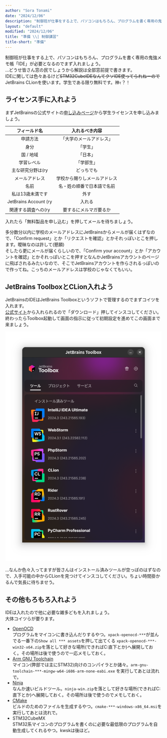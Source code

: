 ```yaml
---
author: "Sora Tonami"
date: "2024/12/06"
description: "制御班が仕事をする上で、パソコンはもちろん、プログラムを書く専用の鬼強メモ帳「IDE」が必要となるのでまず入れましょう。"
layout: "default"
modified: "2024/12/06"
title: "準備 \\| 制御講習"
title-short: "準備"
---
```


制御班が仕事をする上で、パソコンはもちろん、プログラムを書く専用の鬼強メモ帳「IDE」が必要となるのでまず入れましょう。  
...どうせ皆さん窓の民でしょうから解説は全部窓前提で書きます。  
IDEに関しては色々あるけど~~STM32CubeIDEなんてクソIDE使ってられねーので~~JetBrains CLionを使います。学生である限り無料です。神ｨ？！

## ライセンス手に入れよう

まずJetBrainsの公式サイトの[申し込みページ](https://www.jetbrains.com/shop/eform/students)から学生ライセンスを申し込みましょう。

|        フィールド名         |    入れるべき内容     |
|:---------------------:|:--------------:|
|         申請方法          |  「大学のメールアドレス」  |
|          身分           |      「学生」      |
|        国 / 地域         |      「日本」      |
|         学習レベル         |     「学部生」      |
|      主な研究分野は(ry       |     どっちでも      |
|        メールアドレス        | 学校から賜りしメールアドレス |
|          名前           | 名・姓の順番で日本語で名前  |
|       私は13歳未満です       |       外す       |
| JetBrains Account (ry |      入れる       |
|      関連する調査への(ry      |  要するにメルマガ要るか   |

入れたら「無料製品を申し込む」を押してメールを待ちましょう。

多分数分以内に学校のメールアドレスにJetBrainsからメールが届くはずなので、「Confirm
request」とか「リクエストを確認」とかそれっぽいとこを押します。曖昧なのは許して(懇願)  
そしたら更にメールが届くらしいので、「Confirm your
account」とか「アカウントを確認」とかそれっぽいとこを押すとなんかJetBrainsアカウントのページに飛ばされるみたいなので、そこでJetBrainsアカウントを作らされるっぽいので作ってね。こっちのメールアドレスは学校のじゃなくてもいい。

## JetBrains ToolboxとCLion入れよう

JetBrainsのIDEはJetBrains Toolboxというソフトで管理するのでまずコイツを入れます。  
[公式サイト](https://www.jetbrains.com/ja-jp/toolbox-app)から入れられるので「ダウンロード」押してインスコしてください。
終わったらToolbox起動して画面の指示に従って初期設定を進めてこの画面まで来ましょう。

![JetBrains Toolbox](/assets/lessons/program/jetbrains-toolbox.png)

...なんか色々入ってますが皆さんはインストール済みツールが空っぽのはずなので、入手可能の中からCLionを見つけてインスコしてください。ちょい時間掛かるんで気長に待ちませう。

## その他もろもろ入れよう

IDEは入れたので他に必要な雑多どもを入れましょう。  
大体コイツらが要ります。

- [OpenOCD](https://github.com/xpack-dev-tools/openocd-xpack/releases)  
  プログラムをマイコンに書き込んだりするやつ。`xpack-openocd-***`が並んでる一番下の`Show all *** assets`を押して出てくる
  `xpack-openocd-***-win32-x64.zip`を落として好きな場所(できればC:直下とか)へ展開しておく。その場所は後で使うので一応メモしておく。
- [Arm GNU Toolchain](https://developer.arm.com/downloads/-/arm-gnu-toolchain-downloads)  
  マイコン(弊部では主にSTM32)向けのコンパイラとか諸々。`arm-gnu-toolchain-***-mingw-w64-i686-arm-none-eabi.exe`
  を実行してあとは流れで。
- [Ninja](https://github.com/ninja-build/ninja/releases)  
  なんか速いビルドツール。`ninja-win.zip`を落として好きな場所(できればC:直下とか)へ展開しておく。その場所は後で使うのでメモしておく。
- [CMake](https://cmake.org/download)  
  ビルドのためのファイルを生成するやつ。`cmake-***-windows-x86_64.msi`を実行してあとは流れで。
- STM32CubeMX  
  STM32系マイコンのプログラムを書くのに必要な最低限のプログラムを自動生成してくれるやつ。kwskは後ほど。
